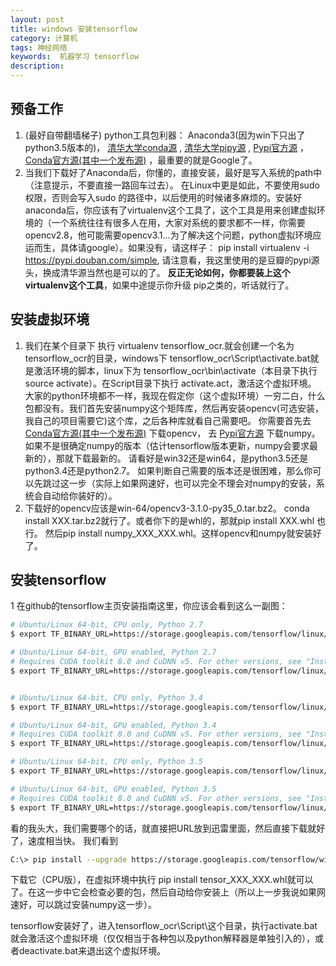 ```yaml
---
layout: post
title: windows 安装tensorflow 
category: 计算机
tags: 神经网络
keywords:  机器学习 tensorflow
description: 
---
```





## 预备工作     
1.  (最好自带翻墙梯子) python工具包利器： Anaconda3(因为win下只出了python3.5版本的)， [清华大学conda源](https://mirror.tuna.tsinghua.edu.cn/help/anaconda/) , [清华大学pipy源](https://mirror.tuna.tsinghua.edu.cn/help/pypi/) , [Pypi官方源](https://pypi.python.org/packages) ，[Conda官方源(其中一个发布源)](https://anaconda.org/menpo/) ，最重要的就是Google了。
2.   当我们下载好了Anaconda后，你懂的，直接安装，最好是写入系统的path中（注意提示，不要直接一路回车过去）。 在Linux中更是如此，不要使用sudo权限，否则会写入sudo 的路径中，以后使用的时候诸多麻烦的。安装好anaconda后，你应该有了virtualenv这个工具了，这个工具是用来创建虚拟环境的（一个系统往往有很多人在用，大家对系统的要求都不一样，你需要opencv2.8，他可能需要opencv3.1...为了解决这个问题，python虚拟环境应运而生，具体请google）。如果没有，请这样子： pip install  virtualenv  -i https://pypi.douban.com/simple,  请注意看，我这里使用的是豆瓣的pypi源头，换成清华源当然也是可以的了。 **反正无论如何，你都要装上这个virtualenv这个工具**，如果中途提示你升级 pip之类的，听话就行了。           
        
## 安装虚拟环境       
1.    我们在某个目录下 执行 virtualenv tensorflow_ocr.就会创建一个名为 tensorflow_ocr的目录，windows下 tensorflow_ocr\Script\activate.bat就是激活环境的脚本，linux下为 tensorflow_ocr\bin\activate（本目录下执行source activate）。在Script目录下执行 activate.act，激活这个虚拟环境。  大家的python环境都不一样，我现在假定你（这个虚拟环境）一穷二白，什么包都没有。我们首先安装numpy这个矩阵库，然后再安装opencv(可选安装，我自己的项目需要它)这个库，之后各种库就看自己需要吧。  你需要首先去 [Conda官方源(其中一个发布源)](https://anaconda.org/menpo/)  下载opencv， 去 [Pypi官方源](https://pypi.python.org/packages)  下载numpy。  如果不是很确定numpy的版本（估计tensorflow版本更新，numpy会要求最新的），那就下载最新的。  请看好是win32还是win64，是python3.5还是python3.4还是python2.7。 如果判断自己需要的版本还是很困难，那么你可以先跳过这一步（实际上如果网速好，也可以完全不理会对numpy的安装，系统会自动给你装好的）。
2.    下载好的opencv应该是win-64/opencv3-3.1.0-py35_0.tar.bz2。 conda install XXX.tar.bz2就行了。或者你下的是whl的，那就pip install XXX.whl 也行。  然后pip install numpy_XXX_XXX.whl。这样opencv和numpy就安装好了。                
##  安装tensorflow
1  在github的tensorflow主页安装指南这里，你应该会看到这么一副图：        
  
```bash
# Ubuntu/Linux 64-bit, CPU only, Python 2.7
$ export TF_BINARY_URL=https://storage.googleapis.com/tensorflow/linux/cpu/tensorflow-0.12.1-cp27-none-linux_x86_64.whl

# Ubuntu/Linux 64-bit, GPU enabled, Python 2.7
# Requires CUDA toolkit 8.0 and CuDNN v5. For other versions, see "Installing from sources" below.
$ export TF_BINARY_URL=https://storage.googleapis.com/tensorflow/linux/gpu/tensorflow_gpu-0.12.1-cp27-none-linux_x86_64.whl


# Ubuntu/Linux 64-bit, CPU only, Python 3.4
$ export TF_BINARY_URL=https://storage.googleapis.com/tensorflow/linux/cpu/tensorflow-0.12.1-cp34-cp34m-linux_x86_64.whl

# Ubuntu/Linux 64-bit, GPU enabled, Python 3.4
# Requires CUDA toolkit 8.0 and CuDNN v5. For other versions, see "Installing from sources" below.
$ export TF_BINARY_URL=https://storage.googleapis.com/tensorflow/linux/gpu/tensorflow_gpu-0.12.1-cp34-cp34m-linux_x86_64.whl

# Ubuntu/Linux 64-bit, CPU only, Python 3.5
$ export TF_BINARY_URL=https://storage.googleapis.com/tensorflow/linux/cpu/tensorflow-0.12.1-cp35-cp35m-linux_x86_64.whl

# Ubuntu/Linux 64-bit, GPU enabled, Python 3.5
# Requires CUDA toolkit 8.0 and CuDNN v5. For other versions, see "Installing from sources" below.
$ export TF_BINARY_URL=https://storage.googleapis.com/tensorflow/linux/gpu/tensorflow_gpu-0.12.1-cp35-cp35m-linux_x86_64.whl
```          

看的我头大，我们需要哪个的话，就直接把URL放到迅雷里面，然后直接下载就好了，速度相当快。  我们看到            

```bash
C:\> pip install --upgrade https://storage.googleapis.com/tensorflow/windows/cpu/tensorflow-0.12.1-cp35-cp35m-win_amd64.whl    
```               

下载它（CPU版），在虚拟环境中执行 pip install tensor_XXX_XXX.whl就可以了。在这一步中它会检查必要的包，然后自动给你安装上（所以上一步我说如果网速好，可以跳过安装numpy这一步）。    

tensorflow安装好了，进入tensorflow_ocr\Script\这个目录，执行activate.bat就会激活这个虚拟环境（仅仅相当于各种包以及python解释器是单独引入的），或者deactivate.bat来退出这个虚拟环境。